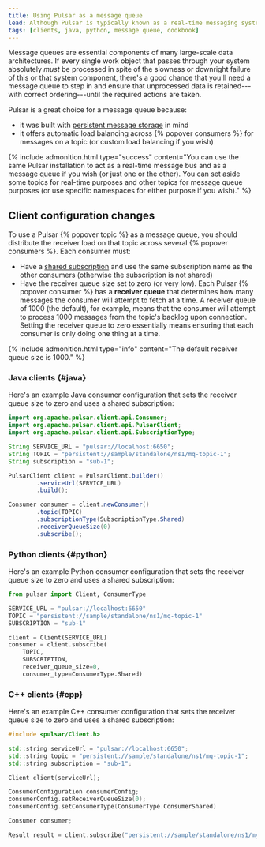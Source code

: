 ```yaml
---
title: Using Pulsar as a message queue
lead: Although Pulsar is typically known as a real-time messaging system, it's also an excellent choice for a queuing system
tags: [clients, java, python, message queue, cookbook]
---
```


Message queues are essential components of many large-scale data architectures. If every single work object that passes through your system absolutely *must* be processed in spite of the slowness or downright failure of this or that system component, there's a good chance that you'll need a message queue to step in and ensure that unprocessed data is retained---with correct ordering---until the required actions are taken.

Pulsar is a great choice for a message queue because:

* it was built with [persistent message storage](../../getting-started/ConceptsAndArchitecture#persistent-storage) in mind
* it offers automatic load balancing across {% popover consumers %} for messages on a topic (or custom load balancing if you wish)

{% include admonition.html type="success" content="You can use the same Pulsar installation to act as a real-time message bus and as a message queue if you wish (or just one or the other). You can set aside some topics for real-time purposes and other topics for message queue purposes (or use specific namespaces for either purpose if you wish)." %}

## Client configuration changes

To use a Pulsar {% popover topic %} as a message queue, you should distribute the receiver load on that topic across several {% popover consumers %}. Each consumer must:

* Have a [shared subscription](../../getting-started/ConceptsAndArchitecture#shared) and use the same subscription name as the other consumers (otherwise the subscription is not shared)
* Have the receiver queue size set to zero (or very low). Each Pulsar {% popover consumer %} has a **receiver queue** that determines how many messages the consumer will attempt to fetch at a time. A receiver queue of 1000 (the default), for example, means that the consumer will attempt to process 1000 messages from the topic's backlog upon connection. Setting the receiver queue to zero essentially means ensuring that each consumer is only doing one thing at a time.

{% include admonition.html type="info" content="The default receiver queue size is 1000." %}

### Java clients {#java}

Here's an example Java consumer configuration that sets the receiver queue size to zero and uses a shared subscription:

```java
import org.apache.pulsar.client.api.Consumer;
import org.apache.pulsar.client.api.PulsarClient;
import org.apache.pulsar.client.api.SubscriptionType;

String SERVICE_URL = "pulsar://localhost:6650";
String TOPIC = "persistent://sample/standalone/ns1/mq-topic-1";
String subscription = "sub-1";

PulsarClient client = PulsarClient.builder()
        .serviceUrl(SERVICE_URL)
        .build();

Consumer consumer = client.newConsumer()
        .topic(TOPIC)
        .subscriptionType(SubscriptionType.Shared)
        .receiverQueueSize(0)
        .subscribe();
```

### Python clients {#python}

Here's an example Python consumer configuration that sets the receiver queue size to zero and uses a shared subscription:

```python
from pulsar import Client, ConsumerType

SERVICE_URL = "pulsar://localhost:6650"
TOPIC = "persistent://sample/standalone/ns1/mq-topic-1"
SUBSCRIPTION = "sub-1"

client = Client(SERVICE_URL)
consumer = client.subscribe(
    TOPIC,
    SUBSCRIPTION,
    receiver_queue_size=0,
    consumer_type=ConsumerType.Shared)
```

### C++ clients {#cpp}

Here's an example C++ consumer configuration that sets the receiver queue size to zero and uses a shared subscription:

```cpp
#include <pulsar/Client.h>

std::string serviceUrl = "pulsar://localhost:6650";
std::string topic = "persistent://sample/standalone/ns1/mq-topic-1";
std::string subscription = "sub-1";

Client client(serviceUrl);

ConsumerConfiguration consumerConfig;
consumerConfig.setReceiverQueueSize(0);
consumerConfig.setConsumerType(ConsumerType.ConsumerShared)

Consumer consumer;

Result result = client.subscribe("persistent://sample/standalone/ns1/my-topic", consumerConfig, consumer);
```